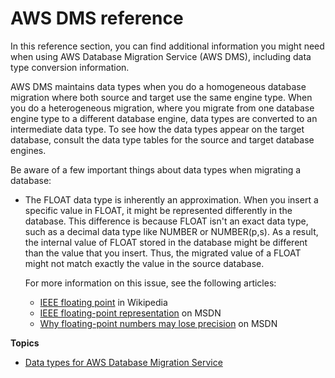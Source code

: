 # AWS DMS reference<a name="CHAP_Reference"></a>

In this reference section, you can find additional information you might need when using AWS Database Migration Service \(AWS DMS\), including data type conversion information\. 

AWS DMS maintains data types when you do a homogeneous database migration where both source and target use the same engine type\. When you do a heterogeneous migration, where you migrate from one database engine type to a different database engine, data types are converted to an intermediate data type\. To see how the data types appear on the target database, consult the data type tables for the source and target database engines\.

Be aware of a few important things about data types when migrating a database: 
+ The FLOAT data type is inherently an approximation\. When you insert a specific value in FLOAT, it might be represented differently in the database\. This difference is because FLOAT isn't an exact data type, such as a decimal data type like NUMBER or NUMBER\(p,s\)\. As a result, the internal value of FLOAT stored in the database might be different than the value that you insert\. Thus, the migrated value of a FLOAT might not match exactly the value in the source database\. 

  For more information on this issue, see the following articles: 
  + [ IEEE floating point](https://en.wikipedia.org/wiki/IEEE_floating_point) in Wikipedia
  + [ IEEE floating\-point representation](https://msdn.microsoft.com/en-us/library/0b34tf65.aspx) on MSDN
  + [ Why floating\-point numbers may lose precision](https://msdn.microsoft.com/en-us/library/c151dt3s.aspx) on MSDN

**Topics**
+ [Data types for AWS Database Migration Service](CHAP_Reference.DataTypes.md)